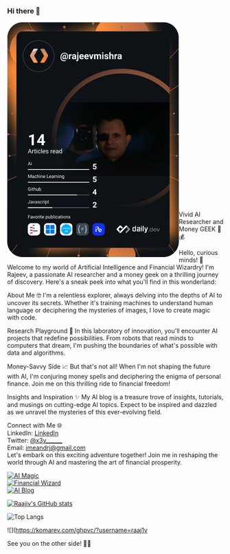 ### Hi there 👋

<!--
**raaj1v/raaj1v** is a ✨ _special_ ✨ repository because its `README.md` (this file) appears on your GitHub profile.

Here are some ideas to get you started:

- 🔭 I’m currently working on ...
- 🌱 I’m currently learning ...
- 👯 I’m looking to collaborate on ...
- 🤔 I’m looking for help with ...
- 💬 Ask me about ...
- 📫 How to reach me: ...
- 😄 Pronouns: ...
- ⚡ Fun fact: ...
-->

<a href="https://letmegooglethat.com/?q=Rajeev+Mishra+raaj1v"><img src="https://github.com/raaj1v/raaj1v/blob/main/devcard.svg" width="400" alt="R4j1v's Dev Card" align = "left"/></a><br>
<br>
<br>

<br><br><br><br><br><br><br><br><br><br><br><br><br><br><br><br><br><br><br><br>
<br>
<br>
Vivid AI Researcher and Money GEEK 🚀💰

Hello, curious minds! 👋
Welcome to my world of Artificial Intelligence and Financial Wizardry! I'm Rajeev, a passionate AI researcher and a money geek on a thrilling journey of discovery. Here's a sneak peek into what you'll find in this wonderland:

About Me 🤓
I'm a relentless explorer, always delving into the depths of AI to uncover its secrets. Whether it's training machines to understand human language or deciphering the mysteries of images, I love to create magic with code.

Research Playground 🧠
In this laboratory of innovation, you'll encounter AI projects that redefine possibilities. From robots that read minds to computers that dream, I'm pushing the boundaries of what's possible with data and algorithms.

Money-Savvy Side 📈
But that's not all! When I'm not shaping the future with AI, I'm conjuring money spells and deciphering the enigma of personal finance. Join me on this thrilling ride to financial freedom!

Insights and Inspiration ✨
My AI blog is a treasure trove of insights, tutorials, and musings on cutting-edge AI topics. Expect to be inspired and dazzled as we unravel the mysteries of this ever-evolving field.

Connect with Me 🌐 <br>
LinkedIn: <a href = "https://in.linkedin.com/raaj1v"> LinkedIn</a> <br>
Twitter: <a href = "https://x.com/x3v______"> @x3v______</a><br>
Email: imeandrj@gmail.com<br>
Let's embark on this exciting adventure together! Join me in reshaping the world through AI and mastering the art of financial prosperity.

[![AI Magic](https://img.shields.io/badge/AI-Magic-orange)](link-to-ai-magic) <br>
[![Financial Wizard](https://img.shields.io/badge/Financial-Wizard-blue)](link-to-financial-wizard)<br>
[![AI Blog](https://img.shields.io/badge/AI%20Blog-Insights-lightgrey)](link-to-ai-blog) <br>


[![Raajiv's GitHub stats](https://github-readme-stats.vercel.app/api?username=raaj1v)](https://github.com/raaj1v/github-readme-stats)


![Top Langs](https://github-readme-stats.vercel.app/api/top-langs/?username=raaj1v&hide_progress=false&layout=donut)

![](https://komarev.com/ghpvc/?username=raaj1v


See you on the other side! 🌟💡
